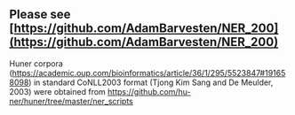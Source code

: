## Please see [https://github.com/AdamBarvesten/NER_200](https://github.com/AdamBarvesten/NER_200) ##



Huner corpora (https://academic.oup.com/bioinformatics/article/36/1/295/5523847#191658098) in standard CoNLL2003 format (Tjong Kim Sang and De Meulder, 2003) were obtained from https://github.com/hu-ner/huner/tree/master/ner_scripts
